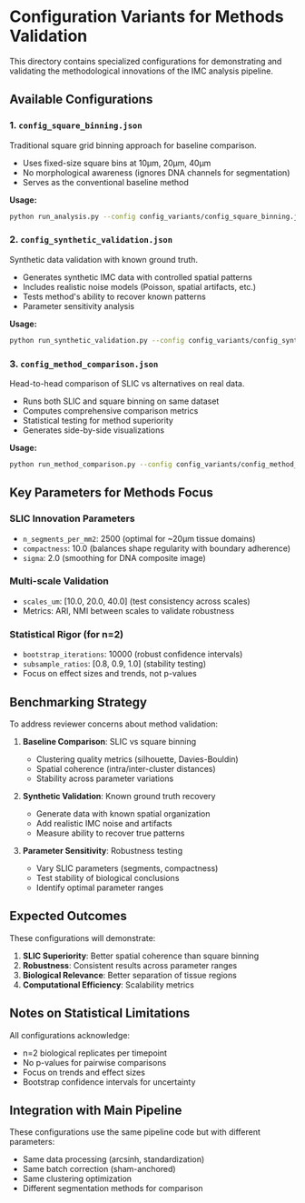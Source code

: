# Configuration Variants for Methods Validation

This directory contains specialized configurations for demonstrating and validating the methodological innovations of the IMC analysis pipeline.

## Available Configurations

### 1. `config_square_binning.json`
Traditional square grid binning approach for baseline comparison.
- Uses fixed-size square bins at 10μm, 20μm, 40μm
- No morphological awareness (ignores DNA channels for segmentation)
- Serves as the conventional baseline method

**Usage:**
```bash
python run_analysis.py --config config_variants/config_square_binning.json
```

### 2. `config_synthetic_validation.json`
Synthetic data validation with known ground truth.
- Generates synthetic IMC data with controlled spatial patterns
- Includes realistic noise models (Poisson, spatial artifacts, etc.)
- Tests method's ability to recover known patterns
- Parameter sensitivity analysis

**Usage:**
```bash
python run_synthetic_validation.py --config config_variants/config_synthetic_validation.json
```

### 3. `config_method_comparison.json`
Head-to-head comparison of SLIC vs alternatives on real data.
- Runs both SLIC and square binning on same dataset
- Computes comprehensive comparison metrics
- Statistical testing for method superiority
- Generates side-by-side visualizations

**Usage:**
```bash
python run_method_comparison.py --config config_variants/config_method_comparison.json
```

## Key Parameters for Methods Focus

### SLIC Innovation Parameters
- `n_segments_per_mm2`: 2500 (optimal for ~20μm tissue domains)
- `compactness`: 10.0 (balances shape regularity with boundary adherence)
- `sigma`: 2.0 (smoothing for DNA composite image)

### Multi-scale Validation
- `scales_um`: [10.0, 20.0, 40.0] (test consistency across scales)
- Metrics: ARI, NMI between scales to validate robustness

### Statistical Rigor (for n=2)
- `bootstrap_iterations`: 10000 (robust confidence intervals)
- `subsample_ratios`: [0.8, 0.9, 1.0] (stability testing)
- Focus on effect sizes and trends, not p-values

## Benchmarking Strategy

To address reviewer concerns about method validation:

1. **Baseline Comparison**: SLIC vs square binning
   - Clustering quality metrics (silhouette, Davies-Bouldin)
   - Spatial coherence (intra/inter-cluster distances)
   - Stability across parameter variations

2. **Synthetic Validation**: Known ground truth recovery
   - Generate data with known spatial organization
   - Add realistic IMC noise and artifacts
   - Measure ability to recover true patterns

3. **Parameter Sensitivity**: Robustness testing
   - Vary SLIC parameters (segments, compactness)
   - Test stability of biological conclusions
   - Identify optimal parameter ranges

## Expected Outcomes

These configurations will demonstrate:

1. **SLIC Superiority**: Better spatial coherence than square binning
2. **Robustness**: Consistent results across parameter ranges
3. **Biological Relevance**: Better separation of tissue regions
4. **Computational Efficiency**: Scalability metrics

## Notes on Statistical Limitations

All configurations acknowledge:
- n=2 biological replicates per timepoint
- No p-values for pairwise comparisons
- Focus on trends and effect sizes
- Bootstrap confidence intervals for uncertainty

## Integration with Main Pipeline

These configurations use the same pipeline code but with different parameters:
- Same data processing (arcsinh, standardization)
- Same batch correction (sham-anchored)
- Same clustering optimization
- Different segmentation methods for comparison